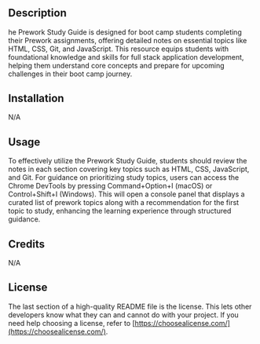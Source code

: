 # <Prework Study Guide Webpage>

## Description

he Prework Study Guide is designed for boot camp students completing their Prework assignments, offering detailed notes on essential topics like HTML, CSS, Git, and JavaScript. This resource equips students with foundational knowledge and skills for full stack application development, helping them understand core concepts and prepare for upcoming challenges in their boot camp journey.

## Installation

N/A

## Usage

To effectively utilize the Prework Study Guide, students should review the notes in each section covering key topics such as HTML, CSS, JavaScript, and Git. For guidance on prioritizing study topics, users can access the Chrome DevTools by pressing Command+Option+I (macOS) or Control+Shift+I (Windows). This will open a console panel that displays a curated list of prework topics along with a recommendation for the first topic to study, enhancing the learning experience through structured guidance.

## Credits

N/A

## License

The last section of a high-quality README file is the license. This lets other developers know what they can and cannot do with your project. If you need help choosing a license, refer to [https://choosealicense.com/](https://choosealicense.com/).